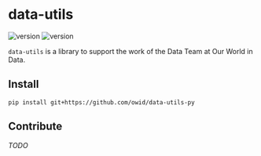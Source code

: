 # data-utils
![version](https://img.shields.io/badge/version-0.0.0.dev0-blue) ![version](https://img.shields.io/badge/python-3.10-blue.svg?&logo=python&logoColor=yellow)

`data-utils` is a library to support the work of the Data Team at Our World in Data.

## Install

```
pip install git+https://github.com/owid/data-utils-py
```

## Contribute
_TODO_
